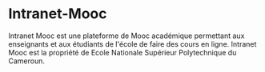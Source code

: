 # Intranet-Mooc
Intranet Mooc est une plateforme de Mooc académique permettant aux enseignants et aux étudiants de l'école de faire des cours en ligne. Intranet Mooc est la propriété de Ecole Nationale Supérieur Polytechnique du Cameroun.
